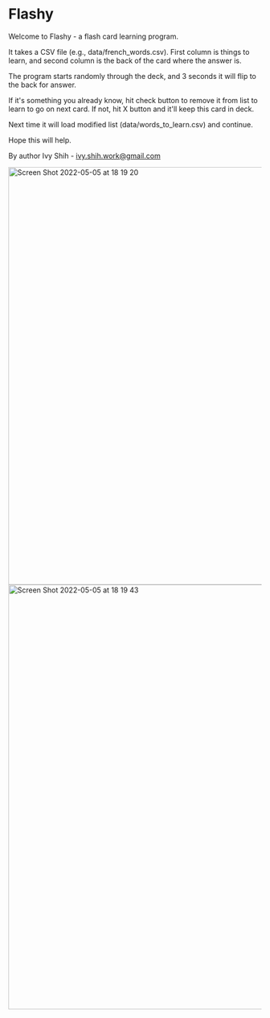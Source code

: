 Flashy
======

Welcome to Flashy - a flash card learning program.

It takes a CSV file (e.g., data/french_words.csv).
First column is things to learn, and second column is the back of the card where the answer is.

The program starts randomly through the deck, and 3 seconds it will flip to the back for answer.

If it's something you already know, hit check button to remove it from list to learn to go on next card.  If not, hit X button and it'll keep this card in deck.

Next time it will load modified list (data/words_to_learn.csv) and continue.

Hope this will help.  

By author Ivy Shih - ivy.shih.work@gmail.com

<img width="829" alt="Screen Shot 2022-05-05 at 18 19 20" src="https://user-images.githubusercontent.com/44271649/167051446-3cd1c7fd-0778-4a30-83fc-12a0e781c27d.png"><img width="843" alt="Screen Shot 2022-05-05 at 18 19 43" src="https://user-images.githubusercontent.com/44271649/167051451-f389d383-c236-420f-ab61-2f8763d0d876.png">



